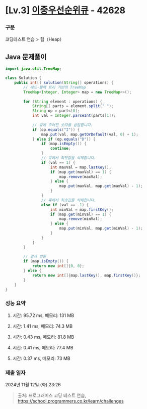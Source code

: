 # [Lv.3] [이중우선순위큐](https://school.programmers.co.kr/learn/courses/30/lessons/42628?language=java) - 42628 

### 구분

코딩테스트 연습 > 힙（Heap）

## Java 문제풀이

```java
import java.util.TreeMap;

class Solution {
    public int[] solution(String[] operations) {
        // 레드-블랙 트리 기반의 TreeMap
        TreeMap<Integer, Integer> map = new TreeMap<>();
        
        for (String element : operations) {
            String[] parts = element.split(" ");
            String op = parts[0];
            int val = Integer.parseInt(parts[1]);
            
            // 큐에 주어진 숫자를 삽입합니다.
            if (op.equals("I")) {
                map.put(val, map.getOrDefault(val, 0) + 1);
            } else if (op.equals("D")) {
                if (map.isEmpty()) {
                    continue;
                }                
                // 큐에서 최댓값을 삭제합니다.
                if (val == 1) {
                    int maxVal = map.lastKey();
                    if (map.get(maxVal) == 1) {
                        map.remove(maxVal);
                    } else {
                        map.put(maxVal, map.get(maxVal) - 1);
                    }
                }
                // 큐에서 최솟값을 삭제합니다.
                else if (val == -1) {
                    int minVal = map.firstKey();
                    if (map.get(minVal) == 1) {
                        map.remove(minVal);
                    } else {
                        map.put(minVal, map.get(minVal) - 1);
                    }
                }
            }            
        }
        
        // 결과 반환
        if (map.isEmpty()) {
            return new int[]{0, 0};
        } else {
            return new int[]{map.lastKey(), map.firstKey()};
        }
    }
}
```

### 성능 요약

1. 시간: 95.72 ms, 메모리: 131 MB

2. 시간: 1.41 ms, 메모리: 74.3 MB
3. 시간: 0.43 ms, 메모리: 81.8 MB
4. 시간: 0.41 ms, 메모리: 77.4 MB
5. 시간: 0.37 ms, 메모리: 73 MB

### 제출 일자

2024년 11월 12일 (화) 23:26

> 출처: 프로그래머스 코딩 테스트 연습, https://school.programmers.co.kr/learn/challenges